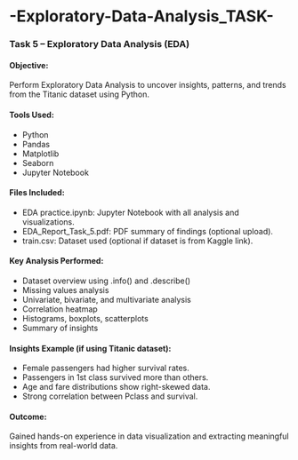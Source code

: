 # -Exploratory-Data-Analysis_TASK-

###  Task 5 – Exploratory Data Analysis (EDA)

#### Objective:

Perform Exploratory Data Analysis to uncover insights, patterns, and trends from the Titanic dataset using Python.

#### Tools Used:

* Python
* Pandas
* Matplotlib
* Seaborn
* Jupyter Notebook

####  Files Included:

* EDA practice.ipynb: Jupyter Notebook with all analysis and visualizations.
* EDA_Report_Task_5.pdf: PDF summary of findings (optional upload).
* train.csv: Dataset used (optional if dataset is from Kaggle link).

####  Key Analysis Performed:

* Dataset overview using .info() and .describe()
* Missing values analysis
* Univariate, bivariate, and multivariate analysis
* Correlation heatmap
* Histograms, boxplots, scatterplots
* Summary of insights

####  Insights Example (if using Titanic dataset):

* Female passengers had higher survival rates.
* Passengers in 1st class survived more than others.
* Age and fare distributions show right-skewed data.
* Strong correlation between Pclass and survival.

####  Outcome:

Gained hands-on experience in data visualization and extracting meaningful insights from real-world data.
